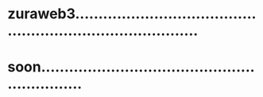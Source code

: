 # zuraweb3................................................................................
# soon..............................................................
